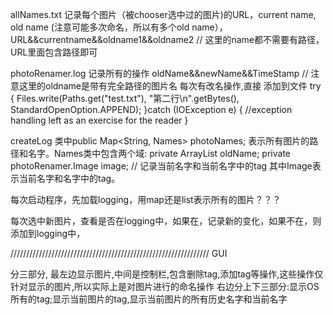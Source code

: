 allNames.txt 记录每个图片（被chooser选中过的图片)的URL，current name, old name (注意可能多次命名，所以有多个old name），
URL&&currentname&&oldname1&&oldname2 // 这里的name都不需要有路径，URL里面包含路径即可

photoRenamer.log 记录所有的操作
oldName&&newName&&TimeStamp // 注意这里的oldname是带有完全路径的图片名
每次有改名操作,直接 添加到文件
try {
            Files.write(Paths.get("test.txt"), "第二行\n".getBytes(), StandardOpenOption.APPEND);
        }catch (IOException e) {
            //exception handling left as an exercise for the reader
        }
        
        
        
createLog 类中public Map<String, Names> photoNames; 表示所有图片的路径和名字。Names类中包含两个域:
private ArrayList<String> oldName;
private photoRenamer.Image image; // 记录当前名字和当前名字中的tag
其中Image表示当前名字和名字中的tag。
	
	


每次启动程序，先加载logging，用map还是list表示所有的图片？？？


每次选中新图片，查看是否在logging中，如果在，记录新的变化，如果不在，则添加到logging中，











///////////////////////////////////////////////////////////////
GUI

分三部分,
最左边显示图片,中间是控制栏,包含删除tag,添加tag等操作,这些操作仅针对显示的图片,所以实际上是对图片进行的命名操作
右边分上下三部分:显示OS所有的tag;显示当前图片的tag,显示当前图片的所有历史名字和当前名字








